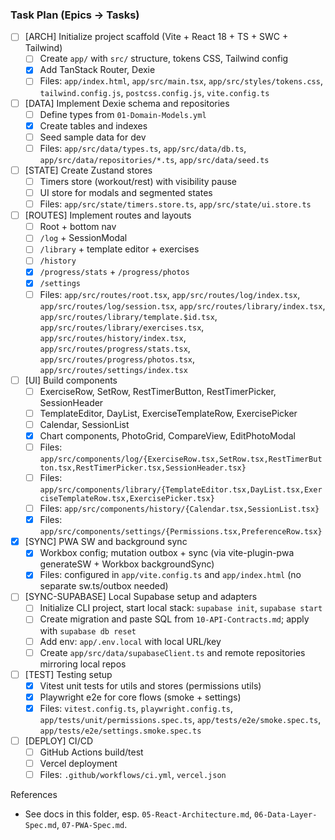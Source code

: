 ### Task Plan (Epics → Tasks)

- [ ] [ARCH] Initialize project scaffold (Vite + React 18 + TS + SWC + Tailwind)
  - [ ] Create `app/` with `src/` structure, tokens CSS, Tailwind config
  - [x] Add TanStack Router, Dexie
  - [ ] Files: `app/index.html`, `app/src/main.tsx`, `app/src/styles/tokens.css`, `tailwind.config.js`, `postcss.config.js`, `vite.config.ts`

- [ ] [DATA] Implement Dexie schema and repositories
  - [ ] Define types from `01-Domain-Models.yml`
  - [x] Create tables and indexes
  - [ ] Seed sample data for dev
  - [ ] Files: `app/src/data/types.ts`, `app/src/data/db.ts`, `app/src/data/repositories/*.ts`, `app/src/data/seed.ts`

- [ ] [STATE] Create Zustand stores
  - [ ] Timers store (workout/rest) with visibility pause
  - [ ] UI store for modals and segmented states
  - [ ] Files: `app/src/state/timers.store.ts`, `app/src/state/ui.store.ts`

- [ ] [ROUTES] Implement routes and layouts
  - [ ] Root + bottom nav
  - [ ] `/log` + SessionModal
  - [ ] `/library` + template editor + exercises
  - [ ] `/history`
  - [x] `/progress/stats` + `/progress/photos`
  - [x] `/settings`
  - [ ] Files: `app/src/routes/root.tsx`, `app/src/routes/log/index.tsx`, `app/src/routes/log/session.tsx`, `app/src/routes/library/index.tsx`, `app/src/routes/library/template.$id.tsx`, `app/src/routes/library/exercises.tsx`, `app/src/routes/history/index.tsx`, `app/src/routes/progress/stats.tsx`, `app/src/routes/progress/photos.tsx`, `app/src/routes/settings/index.tsx`

- [ ] [UI] Build components
  - [ ] ExerciseRow, SetRow, RestTimerButton, RestTimerPicker, SessionHeader
  - [ ] TemplateEditor, DayList, ExerciseTemplateRow, ExercisePicker
  - [ ] Calendar, SessionList
  - [x] Chart components, PhotoGrid, CompareView, EditPhotoModal
  - [ ] Files: `app/src/components/log/{ExerciseRow.tsx,SetRow.tsx,RestTimerButton.tsx,RestTimerPicker.tsx,SessionHeader.tsx}`
  - [ ] Files: `app/src/components/library/{TemplateEditor.tsx,DayList.tsx,ExerciseTemplateRow.tsx,ExercisePicker.tsx}`
  - [ ] Files: `app/src/components/history/{Calendar.tsx,SessionList.tsx}`
  - [x] Files: `app/src/components/settings/{Permissions.tsx,PreferenceRow.tsx}`

- [x] [SYNC] PWA SW and background sync
  - [x] Workbox config; mutation outbox + sync (via vite-plugin-pwa generateSW + Workbox backgroundSync)
  - [x] Files: configured in `app/vite.config.ts` and `app/index.html` (no separate sw.ts/outbox needed)

- [ ] [SYNC-SUPABASE] Local Supabase setup and adapters
  - [ ] Initialize CLI project, start local stack: `supabase init`, `supabase start`
  - [ ] Create migration and paste SQL from `10-API-Contracts.md`; apply with `supabase db reset`
  - [ ] Add env: `app/.env.local` with local URL/key
  - [ ] Create `app/src/data/supabaseClient.ts` and remote repositories mirroring local repos

- [ ] [TEST] Testing setup
  - [x] Vitest unit tests for utils and stores (permissions utils)
  - [x] Playwright e2e for core flows (smoke + settings)
  - [x] Files: `vitest.config.ts`, `playwright.config.ts`, `app/tests/unit/permissions.spec.ts`, `app/tests/e2e/smoke.spec.ts`, `app/tests/e2e/settings.smoke.spec.ts`

- [ ] [DEPLOY] CI/CD
  - [ ] GitHub Actions build/test
  - [ ] Vercel deployment
  - [ ] Files: `.github/workflows/ci.yml`, `vercel.json`

References
- See docs in this folder, esp. `05-React-Architecture.md`, `06-Data-Layer-Spec.md`, `07-PWA-Spec.md`.


